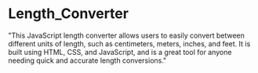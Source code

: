 # Length_Converter
"This JavaScript length converter allows users to easily convert between different units of length, such as centimeters, meters, inches, and feet. It is built using HTML, CSS, and JavaScript, and is a great tool for anyone needing quick and accurate length conversions."
